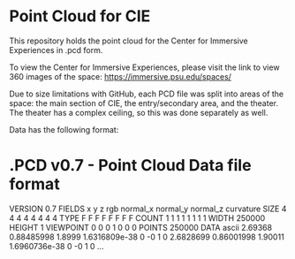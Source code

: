 # Point Cloud for CIE

This repository holds the point cloud for the Center for Immersive Experiences in .pcd form. 

To view the Center for Immersive Experiences, please visit the link to view 360 images of the space: https://immersive.psu.edu/spaces/ 

Due to size limitations with GitHub, each PCD file was split into areas of the space: the main section of CIE, the entry/secondary area, and the theater. The theater has a complex ceiling, so this was done separately as well.  

Data has the following format:

# .PCD v0.7 - Point Cloud Data file format
VERSION 0.7
FIELDS x y z rgb normal_x normal_y normal_z curvature
SIZE 4 4 4 4 4 4 4 4
TYPE F F F F F F F F
COUNT 1 1 1 1 1 1 1 1
WIDTH 250000
HEIGHT 1
VIEWPOINT 0 0 0 1 0 0 0
POINTS 250000
DATA ascii
2.69368 0.88485998 1.8999 1.6316809e-38 0 -0 1 0
2.6828699 0.86001998 1.90011 1.6960736e-38 0 -0 1 0
...
